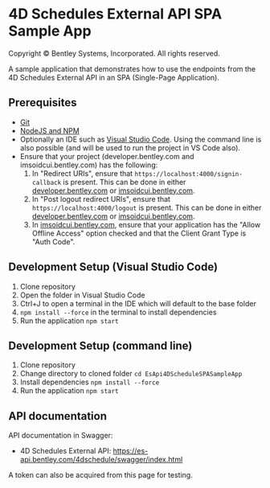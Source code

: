 # 4D Schedules External API SPA Sample App

Copyright © Bentley Systems, Incorporated. All rights reserved.

A sample application that demonstrates how to use the endpoints from the 4D Schedules External API in an SPA (Single-Page Application).

## Prerequisites

* [Git](https://git-scm.com/)
* [NodeJS and NPM](https://nodejs.org/en/download)
* Optionally an IDE such as [Visual Studio Code](https://code.visualstudio.com/). Using the command line is also possible (and will be used to run the project in VS Code also).
* Ensure that your project (developer.bentley.com and imsoidcui.bentley.com) has the following:
    1. In "Redirect URIs", ensure that `https://localhost:4000/signin-callback` is present. This can be done in either [developer.bentley.com](https://developer.bentley.com) or [imsoidcui.bentley.com](https://imsoidcui.bentley.com).
    2. In "Post logout redirect URIs", ensure that `https://localhost:4000/logout` is present. This can be done in either [developer.bentley.com](https://developer.bentley.com) or [imsoidcui.bentley.com](https://imsoidcui.bentley.com).
    3. In [imsoidcui.bentley.com](https://imsoidcui.bentley.com), ensure that your application has the "Allow Offline Access" option checked and that the Client Grant Type is "Auth Code".

## Development Setup (Visual Studio Code)

1. Clone repository
2. Open the folder in Visual Studio Code
3. Ctrl+J to open a terminal in the IDE which will default to the base folder
4. `npm install --force` in the terminal to install dependencies
5. Run the application `npm start`

## Development Setup (command line)

1. Clone repository
2. Change directory to cloned folder `cd EsApi4DScheduleSPASampleApp`
3. Install dependencies `npm install --force`
5. Run the application `npm start`

## API documentation

API documentation in Swagger:
* 4D Schedules External API: https://es-api.bentley.com/4dschedule/swagger/index.html

A token can also be acquired from this page for testing.
